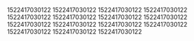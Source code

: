 1522417030122
1522417030122
1522417030122
1522417030122
1522417030122
1522417030122
1522417030122
1522417030122
1522417030122
1522417030122
1522417030122
1522417030122
1522417030122
1522417030122
1522417030122